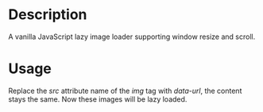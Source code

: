 # Description
A vanilla JavaScript lazy image loader supporting window resize and scroll.

# Usage
Replace the _src_ attribute name of the _img_ tag with _data-url_, the content stays the same. Now these images will be lazy loaded.
